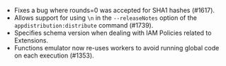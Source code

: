 * Fixes a bug where rounds=0 was accepted for SHA1 hashes (#1617).
* Allows support for using `\n` in the `--releaseNotes` option of the `appdistribution:distribute` command (#1739).
* Specifies schema version when dealing with IAM Policies related to Extensions.
* Functions emulator now re-uses workers to avoid running global code on each execution (#1353).
